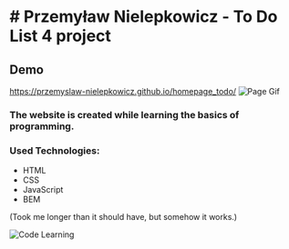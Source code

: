 # # Przemyław Nielepkowicz - To Do List 4 project

## Demo 

https://przemyslaw-nielepkowicz.github.io/homepage_todo/
![Page Gif]()

### The website is created while learning the basics of programming.
### Used Technologies:
- HTML
- CSS
- JavaScript
- BEM

(Took me longer than it should have, but somehow it works.)

![Code Learning](https://media.tenor.com/-kZOB16tELEAAAAC/this-is-fine-fire.gif)
